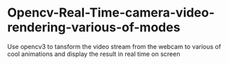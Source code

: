 # Opencv-Real-Time-camera-video-rendering-various-of-modes

Use opencv3 to tansform the video stream from the webcam to various of cool animations and display the result in real time on screen 
